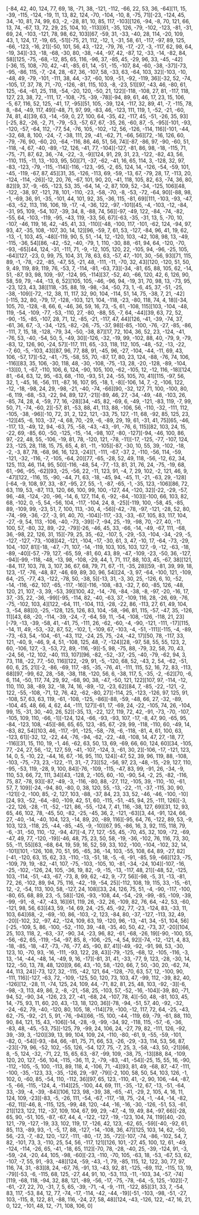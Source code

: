 [-84, 42, 40, 124, 77, 69, 18, -71, 38, -121, -112, -66, 22, 53, 36, -64][11, 15, -39, -115, -124, -19, 11, 13, 82, 124, -70, -104, -10, 8, -75, 71][-23, -124, 45, 34, -10, 81, 74, 99, 63, -2, -28, 81, 10, 85, 117, -103][126, -94, -8, 70, 121, 66, 13, 74, -67, 13, 72, 29, 25, 104, 10, -113][61, -35, 126, -79, -102, -123, -81, -31, 69, 24, -103, -121, 78, 98, 62, 103][67, -59, 31, -33, -40, 28, 114, -20, 109, 43, 1, 124, 17, -19, 65, -51][-75, 21, 112, -12, 1, -31, 58, 61, -117, -97, 89, 125, -66, -123, -16, 21][-50, 101, 56, 43, -122, -79, 76, -17, -27, -3, -117, 62, 98, 64, -19, 34][-33, -18, -68, -30, 80, -38, -44, -97, 42, -87, 12, -33, -14, -82, 84, 58][125, -75, -68, -12, 85, 65, 116, -96, 37, -85, 45, -29, 96, 33, -45, -42][-36, 15, 108, -70, 42, -41, -85, 61, 14, -51, -15, -107, 84, -60, -38, -37][-73, -95, -86, 115, -7, -24, 28, -67, 36, -107, 58, -33, 63, -64, 103, 32][-103, -10, -48, 49, -79, -101, -111, 38, 44, -37, -60, 109, -51, -92, -119, 36][-32, 52, -74, -105, 17, 37, 78, 71, -70, -126, -81, 115, 103, -8, -23, 51][97, -43, 46, -80, 61, 125, -64, -61, 25, 118, -54, -20, 120, -50, 21, 122][-118, -108, 27, 81, -117, 118, 127, 23, 38, 72, -111, 17, -108, -75, -39, -78][-94, 89, 61, 46, 17, 23, 15, 106, -5, 67, 116, 52, 125, -41, 17, -95][51, 105, -39, 124, -117, 32, 89, 41, -7, -115, 78, 8, -84, -49, 117, 49][-48, 71, 97, 99, -83, 46, -123, 111, 119, 1, -52, -21, -60, 74, 81, 4][39, 63, -14, -59, 0, 27, 100, 64, -35, 42, -117, 45, -51, -26, 35, 93][-25, 82, -26, -2, 71, -79, -53, -57, 67, 67, -35, 26, -60, 87, -5, -95][-101, -93, -120, -57, -64, 112, -77, 54, -76, 105, -102, -12, 56, -126, -114, 116][-101, -44, -32, 68, 8, 100, -24, -7, -38, 111, 29, -41, -62, 71, -66, 56][72, -16, 126, 60, -79, -76, 90, -60, 20, -64, -116, 86, 46, 51, 56, 74][-87, -86, 97, -90, -60, 51, -118, -4, 67, -40, -89, -12, 126, -41, 77, -104][-127, -81, 86, 98, -18, -115, 71, -75, -71, 87, 62, 36, -74, -22, -3, -9][124, 91, 29, 31, 23, -122, -82, 43, 56, -110, 115, -11, 13, -103, 95, 50][71, -37, -62, -41, 16, 65, 114, 3, -128, 32, 97, -83, -123, -79, -115, -114][-116, -123, -95, -2, 65, 124, 14, -126, -54, -59, 101, -45, -119, -67, 87, 45][31, 35, -126, -113, 69, -59, -13, 67, -79, 28, 17, -113, 20, -124, -114, -26][-12, 20, 76, -67, 101, 90, 20, -41, 118, 105, 82, 63, -74, 36, 80, 82][9, 37, -9, -65, -123, 53, 35, -64, 14, -2, 87, 109, 52, -34, -125, 106][48, -122, -38, 97, -121, 78, 101, -110, -23, -58, -70, -8, -53, -72, -64, 90][-88, 98, -1, -69, 36, 91, -35, -101, 44, 101, 92, 35, -36, 115, -81, 69][111, -103, -93, -47, -63, -52, 113, 116, 106, 19, -17, -4, -36, 122, -97, -101][45, -4, -103, -12, -84, -31, 95, 109, -54, 107, -39, 34, 8, -88, 74, 56][-97, -49, 122, -84, -74, -82, -55, 64, -103, -119, -95, -43, 119, -33, 56, 67][-63, -35, -31, 13, 5, -70, 10, -107, -46, 119, 16, 42, -45, 41, 33, -110][-48, -100, 117, -101, -62, 124, -94, 97, 93, 47, -35, 108, -107, 30, 14, 12][96, -59, 7, 61, 53, -127, -84, 96, 41, 19, 62, -13, -1, 103, 45, -48][-119, 90, 5, 51, -14, 12, -120, 103, -42, 108, 98, 13, -49, -115, -36, 54][86, -42, -52, -40, -79, 1, 110, -30, 88, -61, 94, 64, -120, -70, -93, -65][44, 124, -31, -111, 71, -9, -12, 105, 120, 22, -105, 94, -96, -25, 105, -64][127, -23, 0, 99, 75, 104, 31, 78, 63, 63, -57, 47, -101, 30, -56, 93][71, 115, 89, -1, -78, -22, -85, -47, 55, -21, 48, -111, -11, -70, 32, 43][120, -120, 51, 50, 9, 49, 119, 89, 119, 76, -53, 7, -114, -81, -63, 73][-34, -81, 65, 88, 105, 62, -14, 51, -87, 93, 98, 109, -97, -124, 95, -114][37, -52, 40, -66, 120, 42, 6, 126, 90, 58, 59, 79, -44, -13, 6, 52][105, 105, -46, -96, 94, -19, 31, 70, 98, 13, -73, 95, -23, 123, 43, 38][118, -35, 88, 19, -98, -34, -50, 73, 1, -6, 45, 37, -51, -25, -38, -109][-72, -12, 38, 11, 117, 32, 90, 104, -114, 51, 14, 75, -38, 7, 21, -42][-115, 32, 80, -79, 17, -128, -103, 121, 104, -118, -23, -80, 118, 74, 4, 18][-34, 105, 70, -128, -8, 66, 6, -46, 36, 59, 16, 73, -5, 61, -108, 115][103, -104, -48, 119, -54, -109, -77, -53, -110, 27, -80, -88, 55, -7, 64, -44][39, 63, 72, 52, -90, -15, -85, -107, 28, 71, 12, -85, -21, -117, 47, 44][126, -41, -39, -74, 37, -61, 36, 67, -3, -34, -125, -82, -26, -75, -37, 98][-85, -100, -76, -27, -85, -86, -111, 7, 15, 18, -128, -79, 34, -50, -38, 87][17, 72, 104, 36, 52, 23, -124, -41, -76, 53, -40, -54, 50, 5, -49, 30][-126, -32, -19, 99, -102, 88, 40, -79, 9, -79, -83, 12, 126, 90, -24, 57][-117, 111, 65, -33, 118, 112, 105, -48, -52, -13, -22, -7, 60, -5, -103, 43][87, 96, 77, 88, 91, -45, 96, -27, -104, -44, -11, 69, 43, 106, -57, 17][-52, -41, -75, -58, 55, 70, -87, 17, 80, 23, 124, -88, -76, 74, 106, -116][83, 35, 106, -30, 118, 48, -30, -108, -75, -13, 28, -20, -128, -89, -104, -13][0, 1, -67, -110, 106, 6, 124, -90, 105, 100, -62, -105, 12, -12, 116, -18][124, 81, -64, 63, 12, 95, -63, 68, -110, -93, 51, 24, -55, 105, 70, 41][115, -97, 56, 32, 1, -45, 16, -56, 111, -87, 16, 107, 95, -18, 1, -8][-106, 14, 7, -2, -106, 122, -12, -18, -98, 24, 29, -98, -21, -40, -74, -66][90, -32, 127, 71, 100, -100, 80, -6, 119, -68, -53, -22, 94, 89, 127, -21][-89, 46, 27, -34, -49, -48, -103, 26, -85, 74, 28, 4, -59, 77, 16, -28][34, -45, 82, -69, 6, -49, -121, -83, 119, -7, 99, 50, 71, -74, -60, 2][-57, 81, -53, 88, 41, 113, 88, -106, 56, -110, -32, -111, 112, -105, -38, -96][-10, 72, 31, 2, 122, 121, -33, 75, 127, -11, 68, -92, 85, 125, 23, -12][45, -6, 103, -37, -4, 68, 70, -29, -6, -89, 29, 19, 61, -31, 41, 75][65, -46, -117, 13, -49, 12, 94, -63, 75, -58, -43, -43, -91, -76, 6, 115][82, 103, 24, 15, -22, 69, -85, 60, -50, -125, -15, -14, -98, 107, -80, -127][-94, -46, 100, 86, 97, -22, 48, 55, -106, -19, 81, 78, -120, 121, -78, -11][-17, -125, -77, -107, 124, 23, -125, 28, 118, 15, 75, 65, 4, 81, -11, -105][-87, -30, 10, 55, 39, -102, -18, -2, -3, 87, 78, -68, 96, 16, 123, -24][1, -111, -67, -37, 2, -110, -56, 114, -59, -121, -32, -116, -7, -105, -64, 20][77, -65, -28, 52, 49, 118, -56, -12, 62, 34, 125, 113, 46, 114, 95, 50][-116, -48, 54, -77, -13, 81, 31, 76, 24, -75, -19, 68, 61, -96, -95, -62][93, -25, -56, 22, -11, 123, 91, -4, 7, 29, 102, -2, 121, 46, 9, -47][122, -116, 15, -90, -44, 71, 63, -18, -45, 94, -45, 11, -21, -63, 29, -128][-64, -9, 108, 97, 33, -87, -95, 27, 55, -1, -87, -65, -1, -35, 123, -106][86, 72, 63, 119, 53, -87, 113, 120, 66, 100, 99, 100, -127, 44, -120, 32][-22, -29, -57, 96, -48, -124, -20, -96, -14, 6, 127, 114, 6, -92, -84, -103][-100, 66, 103, 82, 68, -102, 0, -5, 54, -56, 104, -117, -104, 24, 8, -25][-119, 100, -58, 45, -85, 89, -109, 99, -23, 51, 7, 100, 113, -30, 4, -56][-42, -78, -97, -121, -28, 52, 80, -74, -99, -36, -27, -3, 91, 40, 70, -104][-117, -33, -33, -67, 105, 83, 117, 104, -27, -9, 54, 113, -106, -40, -73, -39][-7, -94, 25, -19, -98, 70, -27, 40, -11, 100, 57, -80, 32, 89, -22, -79][-26, -46, 45, 33, -66, -14, -49, -67, 111, -68, 36, -98, 22, 126, 31, 15][-79, 25, 35, -62, -107, 5, -29, -53, -104, -34, -29, -5, -127, -127, -73, -108][42, -121, -104, -17, -30, 61, 3, 47, -10, 17, -64, -73, -29, 104, -107, 81][-18, -47, -71, 107, -14, -119, 103, 105, 103, 127, -9, -12, -63, -18, -89, -40][-57, -79, 127, -65, 59, -81, 60, 43, 89, -47, -109, -23, -50, 36, -127, -94][-99, -118, -48, -13, 98, -108, -29, 44, 1, 71, 117, 88, 103, 45, -67, 38][121, -84, 117, 103, 78, 3, 107, 36, 67, 68, 79, 71, 67, -11, -35, 28][59, -81, 39, 99, 18, 123, -17, -76, -48, 87, -46, 69, 89, 30, 96, 54][24, -3, 97, -64, -100, 121, -109, 64, -25, -77, 43, -122, -78, 50, -38, 5][-13, 31, -3, 30, 25, -126, 6, 10, -52, -14, -116, -62, 107, -65, -117, -16][-116, -108, -83, -32, 7, 60, -85, 126, -48, 120, 21, 107, -3, 39, -53, 39][100, 42, -14, -76, -84, -38, -8, -97, -20, -16, 17, 37, -35, 22, -36, -99][-95, -114, 82, -40, -63, 37, -109, 116, 28, -26, 69, -76, -75, -102, 103, 4][122, -64, 111, -104, 113, -28, -22, 86, -113, 27, 61, 49, 104, 3, -54, 88][0, -25, -128, 125, 126, 83, 104, -58, -96, 81, 115, -57, -47, 35, -126, 11][43, 68, -20, -114, -39, -24, -7, -64, 59, 11, -54, -108, -126, -118, 21, 23][-79, -13, -39, -58, 41, -41, 75, -111, 26, -62, -60, -4, -90, -121, -111, -17][115, -14, 11, 49, -53, -32, 87, 52, -102, 1, -109, 67, -103, -4, -51, -111][-115, -4, -89, -73, -63, 54, -104, -61, -43, 112, -24, 25, 75, -24, -42, 17][50, 78, -117, 33, 121, -40, 9, -46, 9, 4, 51, -108, 125, 48, -7, -124][28, -97, 58, 55, 55, 123, 2, 60, -106, 127, -3, -53, 72, 89, -116, -9][-5, 98, -75, 88, -79, 32, 58, 70, 43, -24, 56, -12, 102, -40, 113, 107][96, -82, -52, -37, -25, -40, -79, -62, 94, 3, 73, 118, -22, 77, -50, 116][122, -29, 91, -5, -120, 68, 52, -43, 2, 54, -62, -51, 60, 6, 25, 21][-2, -86, -69, 117, -85, -35, -76, 41, -111, 115, 52, 16, 72, 83, -113, 68][97, -99, 62, 28, -58, -38, 118, -120, 56, 6, -38, 117, 5, -35, -2, -62][70, -6, 6, 114, -50, 117, 74, 29, 92, -68, 90, 38, -47, -50, 121, 122][107, 97, -114, -12, 110, 110, 38, -89, 32, -18, 74, 16, -89, -12, -23, 62][84, 7, -85, -22, -121, -2, 122, -55, -108, -71, 12, 76, 42, -62, -80, 27][-114, 25, -123, -126, 97, 125, 91, -108, 57, 63, 63, 119, -61, -108, -125, -86][-88, -59, -48, 66, 27, -32, -89, -104, 45, 48, 66, 4, 62, 44, -111, 127][-61, 17, -69, 24, -22, -105, 74, 26, -104, 99, 15, -31, 30, -40, 26, 52][-35, 13, -22, 127, 119, 72, 42, -91, -73, -70, -107, -105, 109, 110, -66, -1][-124, 124, -66, -93, -93, 107, -17, -8, 47, 90, -65, 95, -84, -123, 108, -45][-86, 65, 65, 123, -85, 67, -29, 99, -118, -110, 60, -49, 14, -83, 82, 54][103, 46, -117, -91, -125, -58, -78, -6, -118, -81, 4, 61, 100, 63, -123, 61][-32, 12, -22, 44, -76, -94, -62, -22, -48, -108, 14, 47, 27, -18, 77, -116][31, 15, 110, 19, -1, 46, -62, 63, 50, 13, 69, -69, 66, 60, 124, 60][34, -105, 77, -24, 27, 56, -12, 127, 59, -41, -107, -124, 3, -61, 30, 2][-106, -17, -121, 123, 14, 0, 5, -10, 22, -44, 16, 67, -16, 95, 110, 124][-47, 52, 39, 96, 119, 88, -108, -103, -75, -73, 23, -122, -11, 31, -7, 73][52, -56, 97, 23, -48, -15, -29, 127, 110, -95, -53, 119, -28, 9, 100, 84][-76, -109, -115, -47, 83, 99, -91, 26, -34, -9, 110, 53, 66, 72, 111, 34][43, -128, 2, -105, 60, -10, -90, 54, -2, 25, -82, -116, 75, 87, -78, 93][-87, -49, -3, -116, -80, 88, -27, 112, -105, 39, -110, -10, -61, 57, 7, 109][-24, -94, 80, -80, 0, 38, 120, 55, -13, -22, -11, -37, -115, 30, 90, -121][-2, -100, 85, -2, 127, 103, -88, -37, 84, 23, 33, 52, -46, -46, -100, -10][24, 93, -52, -64, -80, -109, 42, 51, 60, -115, -51, -45, 94, 25, -111, 126][-3, -22, 126, -28, -11, -52, -121, 86, -55, -124, 7, 41, 116, -38, 127, 69][31, 12, 93, 65, 46, 102, 78, -45, 50, -82, -25, -45, 36, 2, -121, -63][3, 44, -91, 124, 66, 27, -40, -14, -40, 104, 123, -14, 89, 20, -89, 116][-95, 64, 76, -122, 89, 53, -9, 103, 123, -118, 25, -44, -85, -45, -9, -10][67, 95, -86, 16, 3, 92, 115, 118, 79, -6, -31, -50, 110, -12, -94, 47][-4, 77, 127, -55, 45, -70, 45, 32, 109, -72, -69, -47, 49, 77, -120, -19][-46, 48, 75, 23, 50, 58, -19, -36, -102, 76, 116, 73, 30, 55, -11, 55][63, -68, 64, 19, 59, 16, 52, 59, 33, 102, -100, -104, -102, 32, 14, -101][101, -126, 108, 70, 51, 95, -65, 36, -14, 103, -55, 108, 64, 89, -27, 82][-41, -120, 63, 15, 62, 33, -110, -13, -51, 18, -5, -6, -91, -85, 59, -66][123, -75, -109, 79, 19, -82, -41, 107, -75, -103, -105, 10, -81, -34, -24, 104][-107, -16, -25, -102, -126, 24, 105, -36, 19, 82, -9, -15, -13, -117, 48, 21][-48, 52, -125, 103, -114, -51, -43, -67, -73, 8, 99, 62, -42, 9, -77, 56][-98, -5, 31, -13, -81, 72, 26, -102, 89, 94, 75, 116, -42, -19, -54, 25][-112, 108, 19, 115, 33, -15, -61, 12, -2, -54, 113, 100, 58, -127, 24, 108][33, 24, 126, 75, 51, -4, -90, -117, -100, -80, 65, 68, 89, 23, -5, 58][-126, -93, -108, 44, -54, -29, -99, -85, -109, -39, -99, -91, -8, -47, -43, 16][61, 119, 26, -32, 26, -109, 82, 76, 64, -42, 53, -60, -121, 98, 56, 63][43, 59, -14, 69, 24, -25, 45, -92, 77, -23, -124, 83, -33, 11, 103, 64][68, -2, -69, -10, 86, -103, -2, 123, -84, 80, -37, -127, -113, 32, 49, -20][-102, 32, -97, 42, -124, 109, 63, 19, -120, 96, -13, -41, 34, -51, 104, 56][-25, -109, 5, 86, -100, -52, -110, 39, -48, -35, 40, 50, 42, -73, 37, -20][104, 25, 103, 118, 2, -63, -37, -90, 34, -23, 96, 82, -61, -68, -26, 19][-90, -100, 55, -56, -62, 65, -119, -54, -97, 85, 8, -106, -25, -4, 54, 92][-74, -12, -121, 4, 83, -18, -85, -18, -47, -73, -76, -77, 45, -90, 87, 41][-49, -92, -91, 98, 53, -30, 123, 10, -70, 93, -16, -111, -93, 122, 28, 43][-79, -125, -68, 12, -105, -116, -3, 13, -14, -44, -48, 14, -49, 9, 16, -17][-81, 31, 41, -33, -77, 9, 123, -28, -30, 14, 122, -50, 13, 78, 48, 120][9, 66, 43, -10, 58, -120, 66, 7, 50, -30, 20, -62, 74, 44, 113, 24][-73, 127, 32, -115, -42, 121, 64, -128, -70, 63, 57, 12, -100, 90, -111, 116][-127, -63, 72, -109, -125, 50, 120, 73, 103, 47, -99, 112, -39, 82, 40, -126][12, -28, 11, -74, 125, 24, 109, 44, -71, 82, 81, 25, 48, 103, -92, -3][-6, -98, -3, 113, 49, 86, 2, -8, -21, -58, 25, -103, 57, -52, -16, -104][-39, 80, -71, 94, 52, -90, 34, -126, 23, 27, -41, -68, 24, -107, 78, 4][-50, 48, -81, 103, 45, 14, -75, 93, 11, 60, 20, 43, -13, 18, 120, 36][-78, -94, -51, 57, 40, -92, -32, -24, -62, 79, -40, -120, 80, 105, 18, -114][79, -100, -12, 117, 72, 64, -25, -43, 62, -75, -92, -21, 5, 91, -76, -94][66, -15, 100, -44, -119, 69, -79, -61, 88, 110, 90, 84, 121, 15, 43, -106][-14, -28, -9, -99, -34, 92, -118, 115, -57, -6, -36, -83, 48, -45, -53, 75][-125, 79, -99, 24, 106, 24, -27, 79, 82, -111, 126, -92, 39, -39, 3, -120][39, 13, 99, 104, 109, 24, -110, -80, -61, 9, -55, -59, -101, -82, 0, -54][-93, -84, 66, -81, 75, 71, 66, 53, -26, -29, -33, 114, 53, 56, 87, -23][-79, 96, -52, 102, -55, 126, -54, 127, 75, -7, 25, 3, -58, -43, 50, -21][66, 8, -5, 124, -32, -71, 22, 15, 65, 63, -87, -99, 109, -38, 75, -13][88, 84, -109, 120, 20, 127, -56, 104, -115, -36, 11, 2, -79, -83, -41, -54][-25, 15, 55, 16, -90, -112, -105, -5, 100, -113, 89, 118, 4, -106, 71, -4][93, 81, 49, -68, 87, -47, -111, -100, -35, -123, 33, -35, -126, 29, -97, -79][-2, 100, 58, 50, 54, 103, 126, -1, 102, 0, -60, 85, -54, 110, -112, 36][97, 65, 123, -110, 41, -2, 90, 106, -44, -87, -5, -66, -115, -124, 4, -114][25, -100, 44, 69, 111, -35, -12, 67, -13, -51, -64, 33, -39, -4, -39, -84][106, 123, 98, -39, 38, -65, -41, -29, 2, 105, 4, 16, 11, 124, 109, -23][-83, -5, -26, 111, -54, -67, -117, -18, 75, -24, -1, -44, -14, -82, -62, 11][-46, 8, -115, 125, -99, 48, 120, -44, -16, -16, -30, -126, -51, 53, -61, 21][123, 122, 112, -37, 109, 104, 67, 99, 29, -47, -4, 19, 49, 84, -97, 66][-28, 65, 90, -51, 105, -87, -67, 44, 4, -122, -127, -19, -123, 104, 74, 119][40, -20, 121, -79, -127, -19, 33, 102, 119, 17, -126, 42, 123, -62, 65, -59][-40, -92, 61, 85, 113, -89, 93, -1, -5, 17, 88, -127, -14, -108, 36, 47][125, 103, 14, 62, -50, 56, -23, -7, -82, 120, -127, -111, -80, -17, 35, -72][-107, -74, -86, -102, 54, 7, 82, -101, 73, 3, -110, 25, 54, 56, -117, 121][126, 101, -27, 45, 100, 12, 61, -49, -124, -114, -26, 65, -41, -18, 65, 112][-70, 78, -28, -40, 25, -39, -124, 91, -3, -59, -24, -20, 44, 105, -98, -60][-23, -110, -70, 105, -63, 18, -53, -67, 53, 62, -107, -7, 55, 91, -93, -48][124, -59, -43, -1, 79, -85, 115, 12, 122, 30, 77, 97, 116, 74, 31, -83][8, 24, -67, 76, -91, 13, -43, 92, 81, -125, -69, 112, -115, 13, 19, -79][-53, -6, -115, 68, 125, -27, 44, 91, 10, -53, 113, -11, -103, 34, -57, -74][119, -68, 118, -94, 32, 88, 121, -89, -56, -17, -75, -78, -64, -5, 125, -102][-7, -61, -27, 22, 70, -31, 7, 5, 65, -39, -71, -4, -9, -111, -122, 85][31, 33, 7, -54, 83, 117, -53, 84, 12, 77, -74, -17, -114, -42, -44, -19][-51, -103, -98, -51, -27, 103, -115, 8, 122, 81, -88, 116, -24, 27, 58, 48][124, -43, -126, 122, -47, 16, 21, 0, 122, -101, 48, 12, -71, 108, 106, 0]